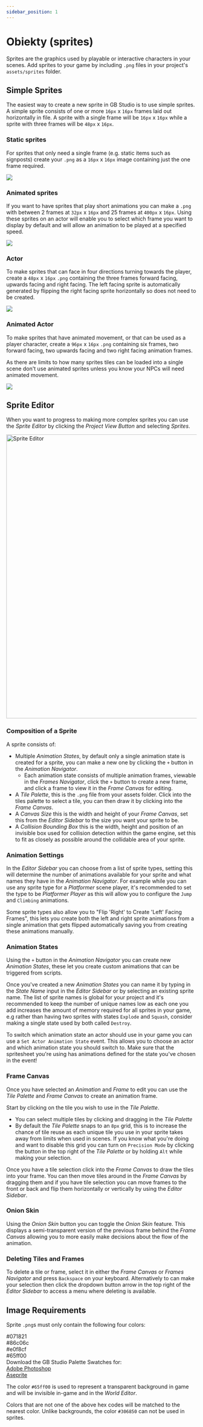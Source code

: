 ```yaml
---
sidebar_position: 1
---
```


# Obiekty (sprites)

Sprites are the graphics used by playable or interactive characters in your scenes. Add sprites to your game by including `.png` files in your project's `assets/sprites` folder.

## Simple Sprites

The easiest way to create a new sprite in GB Studio is to use simple sprites. A simple sprite consists of one or more `16px` x `16px` frames laid out horizontally in file. A sprite with a single frame will be `16px` x `16px` while a sprite with three frames will be `48px` x `16px`.

### Static sprites

For sprites that only need a single frame (e.g. static items such as signposts) create your `.png` as a `16px` x `16px` image containing just the one frame required.

<img src="/pl/img/sprites/cat.png" className="HelpSprite" />

### Animated sprites

If you want to have sprites that play short animations you can make a `.png` with between 2 frames at `32px` x `16px` and 25 frames at `400px` x `16px`. Using these sprites on an actor will enable you to select which frame you want to display by default and will allow an animation to be played at a specified speed.

<img src="/pl/img/sprites/fire.png" className="HelpSprite" />

### Actor

To make sprites that can face in four directions turning towards the player, create a `48px` x `16px` `.png` containing the three frames forward facing, upwards facing and right facing. The left facing sprite is automatically generated by flipping the right facing sprite horizontally so does not need to be created.

<img src="/pl/img/sprites/npc001.png" className="HelpSprite" />

### Animated Actor

To make sprites that have animated movement, or that can be used as a player character, create a `96px` x `16px` `.png` containing six frames, two forward facing, two upwards facing and two right facing animation frames.

As there are limits to how many sprites tiles can be loaded into a single scene don't use animated sprites unless you know your NPCs will need animated movement.

<img src="/pl/img/sprites/player.png" className="HelpSprite" />

## Sprite Editor

When you want to progress to making more complex sprites you can use the _Sprite Editor_ by clicking the _Project View Button_ and selecting _Sprites_.

<img title="Sprite Editor" src="/pl/img/screenshots/sprite-editor-v3.png" width="752" />

### Composition of a Sprite

A sprite consists of:
-  Multiple _Animation States_, by default only a single animation state is created for a sprite, you can make a new one by clicking the `+` button in the _Animation Navigator_.
    - Each animation state consists of multiple animation frames, viewable in the _Frames Navigator_, click the `+` button to create a new frame, and click a frame to view it in the _Frame Canvas_ for editing.
- A _Tile Palette_, this is the `.png` file from your assets folder. Click into the tiles palette to select a tile, you can then draw it by clicking into the _Frame Canvas_.
- A _Canvas Size_ this is the width and height of your _Frame Canvas_, set this from the _Editor Sidebar_ to the size you want your sprite to be.
- A _Collision Bounding Box_ this is the width, height and position of an invisible box used for collision detection within the game engine, set this to fit as closely as possible around the collidable area of your sprite.

### Animation Settings

In the _Editor Sidebar_ you can choose from a list of sprite types, setting this will determine the number of animations available for your sprite and what names they have in the _Animation Navigator_. For example while you can use any sprite type for a _Platformer_ scene player, it's recommended to set the type to be _Platformer Player_ as this will allow you to configure the `Jump` and `Climbing` animations.

Some sprite types also allow you to "Flip 'Right' to Create 'Left' Facing Frames", this lets you create both the left and right sprite animations from a single animation that gets flipped automatically saving you from creating these animations manually.

### Animation States

Using the `+` button in the _Animation Navigator_ you can create new _Animation States_, these let you create custom animations that can be triggered from scripts.

Once you've created a new _Animation States_ you can name it by typing in the _State Name_ input in the _Editor Sidebar_ or by selecting an existing sprite name. The list of sprite names is global for your project and it's recommended to keep the number of unique names low as each one you add increases the amount of memory required for all sprites in your game, e.g rather than having two sprites with states `Explode` and `Squash`, consider making a single state used by both called `Destroy`.

To switch which animation state an actor should use in your game you can use a `Set Actor Animation State` event. This allows you to choose an actor and which animation state you should switch to. Make sure that the spritesheet you're using has animations defined for the state you've chosen in the event!

### Frame Canvas

Once you have selected an _Animation_ and _Frame_ to edit you can use the _Tile Palette_ and _Frame Canvas_ to create an animation frame.

Start by clicking on the tile you wish to use in the _Tile Palette_.
- You can select multiple tiles by clicking and dragging in the _Tile Palette_
- By default the _Tile Palette_ snaps to an `8px` grid, this is to increase the chance of tile reuse as each unique tile you use in your sprite takes away from limits when used in scenes. If you know what you're doing and want to disable this grid you can turn on `Precision Mode` by clicking the button in the top right of the _Tile Palette_ or by holding `Alt` while making your selection.

Once you have a tile selection click into the _Frame Canvas_ to draw the tiles into your frame. You can then move tiles around in the _Frame Canvas_ by dragging them and if you have tile selection you can move frames to the front or back and flip them horizontally or vertically by using the _Editor Sidebar_.

### Onion Skin

Using the _Onion Skin_ button you can toggle the _Onion Skin_ feature. This displays a semi-transparent version of the previous frame behind the _Frame Canvas_ allowing you to more easily make decisions about the flow of the animation. 

### Deleting Tiles and Frames

To delete a tile or frame, select it in either the _Frame Canvas_ or _Frames Navigator_ and press `Backspace` on your keyboard. Alternatively to can make your selection then click the dropdown button arrow in the top right of the _Editor Sidebar_ to access a menu where deleting is available.

## Image Requirements

Sprite `.png`s must only contain the following four colors:

<div><div className="Swatch" style={{background:"#071821"}}></div><div className="SwatchLabel">#071821</div></div>
<div><div className="Swatch" style={{background:"#86c06c"}}></div><div className="SwatchLabel">#86c06c</div></div>
<div><div className="Swatch" style={{background:"#e0f8cf"}}></div><div className="SwatchLabel">#e0f8cf</div></div>
<div><div className="Swatch" style={{background:"#65ff00"}}></div><div className="SwatchLabel">#65ff00</div></div>

<div className="InfoBox">
Download the GB Studio Palette Swatches for:<br />
<a href="/assets/swatches/gb-studio-photoshop.aco">Adobe Photoshop</a><br />
<a href="/assets/swatches/gb-studio-aseprite.aseprite">Aseprite</a>
</div>

The color `#65ff00` is used to represent a transparent background in game and will be invisible in-game and in the _World Editor_.

Colors that are not one of the above hex codes will be matched to the nearest color. Unlike backgrounds, the color `#306850` can not be used in sprites.

